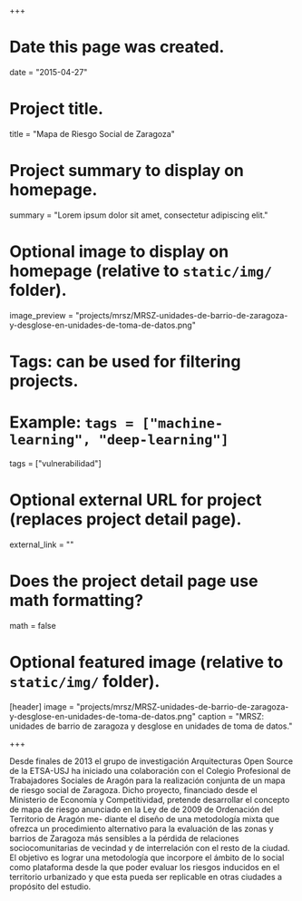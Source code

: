 +++
# Date this page was created.
date = "2015-04-27"

# Project title.
title = "Mapa de Riesgo Social de Zaragoza"

# Project summary to display on homepage.
summary = "Lorem ipsum dolor sit amet, consectetur adipiscing elit."

# Optional image to display on homepage (relative to `static/img/` folder).
image_preview = "projects/mrsz/MRSZ-unidades-de-barrio-de-zaragoza-y-desglose-en-unidades-de-toma-de-datos.png"

# Tags: can be used for filtering projects.
# Example: `tags = ["machine-learning", "deep-learning"]`
tags = ["vulnerabilidad"]

# Optional external URL for project (replaces project detail page).
external_link = ""

# Does the project detail page use math formatting?
math = false

# Optional featured image (relative to `static/img/` folder).
[header]
image = "projects/mrsz/MRSZ-unidades-de-barrio-de-zaragoza-y-desglose-en-unidades-de-toma-de-datos.png"
caption = "MRSZ: unidades de barrio de zaragoza y desglose en unidades de toma de datos."

+++

Desde finales de 2013 el grupo de investigación Arquitecturas Open Source
de la ETSA-USJ ha iniciado una colaboración con el Colegio Profesional de
Trabajadores Sociales de Aragón para la realización conjunta de un mapa
de riesgo social de Zaragoza. Dicho proyecto, financiado desde el Ministerio de
Economía y Competitividad, pretende desarrollar el concepto de mapa de riesgo
anunciado en la Ley de de 2009 de Ordenación del Territorio de Aragón me-
diante el diseño de una metodología mixta que ofrezca un procedimiento
alternativo para la evaluación de las zonas y barrios de Zaragoza más sensibles
a la pérdida de relaciones sociocomunitarias de vecindad y de interrelación
con el resto de la ciudad. El objetivo es lograr una metodología que incorpore
el ámbito de lo social como plataforma desde la que poder evaluar los riesgos
inducidos en el territorio urbanizado y que esta pueda ser replicable en otras
ciudades a propósito del estudio.
